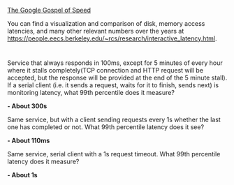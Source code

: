 [The Google Gospel of Speed](https://www.thinkwithgoogle.com/marketing-resources/the-google-gospel-of-speed-urs-hoelzle/)

You can find a visualization and comparison of disk, memory access latencies, and many other relevant numbers over the years at https://people.eecs.berkeley.edu/~rcs/research/interactive_latency.html.

# 

Service that always responds in 100ms, except for 5 minutes of every hour where it stalls completely(TCP connection and HTTP request will be accepted, but the response will be provided at the end of the 5 minute stall). If a serial client (i.e. it sends a request, waits for it to finish, sends next) is monitoring latency, what 99th percentile does it measure? 

**- About 300s**

Same service, but with a client sending requests every 1s whether the last one has completed or not. What 99th percentile latency does it see? 

**- About 110ms**

Same service, serial client with a 1s request timeout. What 99th percentile latency does it measure? 

**- About 1s**
